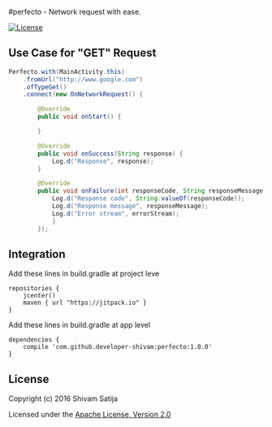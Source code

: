 #perfecto - Network request with ease.

[![License](https://img.shields.io/badge/License-Apache%202-blue.svg)](http://www.apache.org/licenses/LICENSE-2.0.html)

## Use Case for "GET" Request
```java
Perfecto.with(MainActivity.this)
	.fromUrl("http://www.google.com")
	.ofTypeGet()
	.connect(new OnNetworkRequest() {

        @Override
        public void onStart() {

        }

        @Override
        public void onSuccess(String response) {
            Log.d("Response", response);
        }

        @Override
        public void onFailure(int responseCode, String responseMessage, String errorStream) {
            Log.d("Response code", String.valueOf(responseCode));
            Log.d("Response message", responseMessage);
            Log.d("Error stream", errorStream);
            }
	    });
```

## Integration
Add these lines in build.gradle at project leve
```
repositories {
	jcenter()
	maven { url "https://jitpack.io" }
}
```

Add these lines in build.gradle at app level
```
dependencies {
    compile 'com.github.developer-shivam:perfecto:1.0.0'
}
```

## License
Copyright (c) 2016 Shivam Satija

Licensed under the [Apache License, Version 2.0](http://www.apache.org/licenses/LICENSE-2.0.html)
